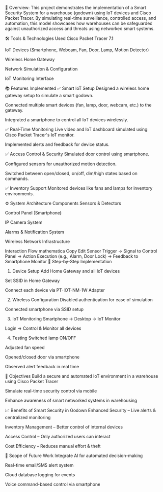 📌 Overview:
This project demonstrates the implementation of a Smart Security System for a warehouse (godown) using IoT devices and Cisco Packet Tracer. By simulating real-time surveillance, controlled access, and automation, this model showcases how warehouses can be safeguarded against unauthorized access and threats using networked smart systems.

🛠️ Tools & Technologies Used
Cisco Packet Tracer 7.1

IoT Devices (Smartphone, Webcam, Fan, Door, Lamp, Motion Detector)

Wireless Home Gateway

Network Simulation & Configuration

IoT Monitoring Interface

📚 Features Implemented
✅ Smart IoT Setup
Designed a wireless home gateway setup to simulate a smart godown.

Connected multiple smart devices (fan, lamp, door, webcam, etc.) to the gateway.

Integrated a smartphone to control all IoT devices wirelessly.

✅ Real-Time Monitoring
Live video and IoT dashboard simulated using Cisco Packet Tracer's IoT monitor.

Implemented alerts and feedback for device status.

✅ Access Control & Security
Simulated door control using smartphone.

Configured sensors for unauthorized motion detection.

Switched between open/closed, on/off, dim/high states based on commands.

✅ Inventory Support
Monitored devices like fans and lamps for inventory environments.

⚙️ System Architecture
Components
Sensors & Detectors

Control Panel (Smartphone)

IP Camera System

Alarms & Notification System

Wireless Network Infrastructure

Interaction Flow
mathematica
Copy
Edit
Sensor Trigger → Signal to Control Panel → Action Execution (e.g., Alarm, Door Lock) → Feedback to Smartphone Monitor
🧪 Step-by-Step Implementation
1. Device Setup
Add Home Gateway and all IoT devices

Set SSID in Home Gateway

Connect each device via PT-IOT-NM-1W Adapter

2. Wireless Configuration
Disabled authentication for ease of simulation

Connected smartphone via SSID setup

3. IoT Monitoring
Smartphone → Desktop → IoT Monitor

Login → Control & Monitor all devices

4. Testing
Switched lamp ON/OFF

Adjusted fan speed

Opened/closed door via smartphone

Observed alert feedback in real time

🎯 Objectives
Build a secure and automated IoT environment in a warehouse using Cisco Packet Tracer

Simulate real-time security control via mobile

Enhance awareness of smart networked systems in warehousing

📈 Benefits of Smart Security in Godown
Enhanced Security – Live alerts & centralized monitoring

Inventory Management – Better control of internal devices

Access Control – Only authorized users can interact

Cost Efficiency – Reduces manual effort & theft

🧩 Scope of Future Work
Integrate AI for automated decision-making

Real-time email/SMS alert system

Cloud database logging for events

Voice command-based control via smartphone
